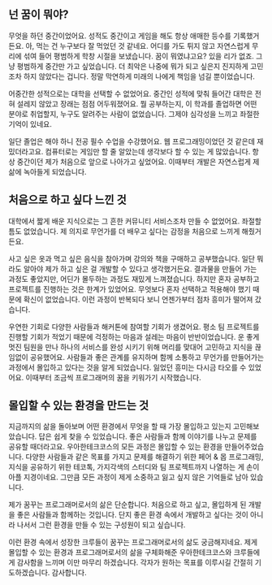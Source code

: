 ## 넌 꿈이 뭐야?

무엇을 하던 중간이었어요. 성적도 중간이고 게임을 해도 항상 애매한 등수를 기록했거든요. 아, 먹는 건 누구보다 잘 먹었던 것 같네요. 어디를 가도 튀지 않고 자연스럽게 무리에 섞여 들어 평범하게 학창 시절을 보냈습니다. 꿈이 뭐였냐고요? 있을 리가 없죠. 그냥 평범하게 중간만 가고 싶었습니다. 더 최악은 나중에 뭐가 되고 싶은지 진지하게 고민조차 하지 않았다는 겁니다. 정말 막연하게 미래의 나에게 책임을 넘길 뿐이었습니다.

어중간한 성적으로는 대학을 선택할 수 없었어요. 중간인 성적에 맞춰 들어간 대학은 전혀 설레지 않았고 장래는 점점 어두워졌어요. 뭘 공부하는지, 이 학과를 졸업하면 어떤 분야로 취업할지, 누구도 알려주는 사람이 없었습니다. 그제야 심각성을 느끼고 좌절한 기억이 있네요.

일단 졸업은 해야 하니 전공 필수 수업을 수강했어요. 웹 프로그래밍이었던 것 같은데 재밌더라고요. 컴퓨터로는 게임만 할 줄 알았는데 생각보다 할 수 있는 게 많았습니다. 항상 중간이던 제가 처음으로 앞으로 나아가고 싶었어요. 이때부터 개발은 자연스럽게 제 삶에 녹아들게 되었습니다.

## 처음으로 하고 싶다 느낀 것

대학에서 짧게 배운 지식으로는 그 흔한 커뮤니티 서비스조차 만들 수 없었어요. 좌절할 틈도 없었습니다. 제 의지로 무언가를 더 배우고 싶다는 감정을 처음으로 느끼게 해줬거든요.

사고 싶은 옷과 먹고 싶은 음식을 참아가며 강의와 책을 구매하고 공부했습니다. 일단 뭐라도 알아야 제가 하고 싶은 걸 개발할 수 있다고 생각했거든요. 결과물을 만들어 가는 과정도 좋았지만, 어딘가 몰두하는 과정도 재밌게 느껴졌습니다. 하지만 혼자 공부하고 프로젝트를 진행하는 것은 한계가 있었어요. 무엇보다 혼자 선택하고 적용해야 했기 때문에 확신이 없었습니다. 이런 과정이 반복되다 보니 언젠가부터 점차 흥미가 떨어져 갔습니다.

우연한 기회로 다양한 사람들과 해커톤에 참여할 기회가 생겼어요. 평소 팀 프로젝트를 진행할 기회가 적었기 때문에 걱정하는 마음과 설레는 마음이 반반이었습니다. 운 좋게 멋진 팀원을 만나 하나의 서비스를 완성 시키기 위해 머리를 맞대어 고민하고 지식을 끊임없이 공유했어요. 사람들과 좋은 관계를 유지하며 함께 소통하고 무언가를 만들어가는 과정에서 몰입하고 있다는 것을 알게 되었습니다. 잃었던 흥미는 다시금 타오를 수 있었어요. 이때부터 조금씩 프로그래머의 꿈을 키워가기 시작했습니다.

## 몰입할 수 있는 환경을 만드는 것

지금까지의 삶을 돌아보며 어떤 환경에서 무엇을 할 때 가장 몰입하고 있는지 고민해보았습니다. 답은 쉽게 찾을 수 있었습니다. 좋은 사람들과 함께 이야기를 나누고 문제를 공유할 때더라고요. 우아한테크코스의 모든 과정은 몰입할 수 있는 환경을 만들어주었습니다. 다양한 사람들과 같은 목표를 가지고 문제를 해결하기 위한 페어 & 몹 프로그래밍, 지식을 공유하기 위한 테코톡, 가지각색의 스터디와 팀 프로젝트까지 나열하는 게 손이 아플 지경이네요. 그만큼 모든 과정이 제게 소중하고 잃고 싶지 않은 기억들로 남아 있습니다.

제가 꿈꾸는 프로그래머로서의 삶은 단순합니다. 처음으로 하고 싶고, 몰입하게 된 개발을 좋은 사람들과 함께하는 것입니다. 단지 좋은 환경 속에서 개발하고 싶다는 것이 아니라 나서서 그런 환경을 만들 수 있는 구성원이 되고 싶습니다.

이런 환경 속에서 성장한 크루들이 꿈꾸는 프로그래머로서의 삶도 궁금해지네요. 제게 몰입할 수 있는 환경과 프로그래머로서의 삶을 구체화해준 우아한테크코스와 크루들에게 감사함을 느끼며 이만 마무리 하겠습니다. 각자가 원하는 목표를 이루시길 간절히 기도하겠습니다. 감사합니다.